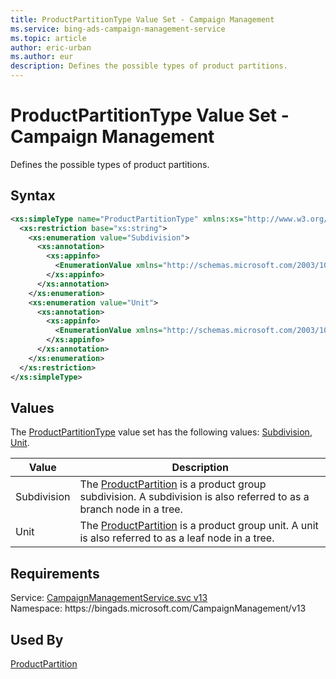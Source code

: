 ```yaml
---
title: ProductPartitionType Value Set - Campaign Management
ms.service: bing-ads-campaign-management-service
ms.topic: article
author: eric-urban
ms.author: eur
description: Defines the possible types of product partitions.
---
```

# ProductPartitionType Value Set - Campaign Management
Defines the possible types of product partitions.

## Syntax
```xml
<xs:simpleType name="ProductPartitionType" xmlns:xs="http://www.w3.org/2001/XMLSchema">
  <xs:restriction base="xs:string">
    <xs:enumeration value="Subdivision">
      <xs:annotation>
        <xs:appinfo>
          <EnumerationValue xmlns="http://schemas.microsoft.com/2003/10/Serialization/">1</EnumerationValue>
        </xs:appinfo>
      </xs:annotation>
    </xs:enumeration>
    <xs:enumeration value="Unit">
      <xs:annotation>
        <xs:appinfo>
          <EnumerationValue xmlns="http://schemas.microsoft.com/2003/10/Serialization/">2</EnumerationValue>
        </xs:appinfo>
      </xs:annotation>
    </xs:enumeration>
  </xs:restriction>
</xs:simpleType>
```

## <a name="values"></a>Values

The [ProductPartitionType](productpartitiontype.md) value set has the following values: [Subdivision](#subdivision), [Unit](#unit).

|Value|Description|
|-----------|---------------|
|<a name="subdivision"></a>Subdivision|The [ProductPartition](productpartition.md) is a product group subdivision. A subdivision is also referred to as a branch node in a tree.|
|<a name="unit"></a>Unit|The [ProductPartition](productpartition.md) is a product group unit. A unit is also referred to as a leaf node in a tree.|

## Requirements
Service: [CampaignManagementService.svc v13](https://campaign.api.bingads.microsoft.com/Api/Advertiser/CampaignManagement/v13/CampaignManagementService.svc)  
Namespace: https\://bingads.microsoft.com/CampaignManagement/v13  

## Used By
[ProductPartition](productpartition.md)  
